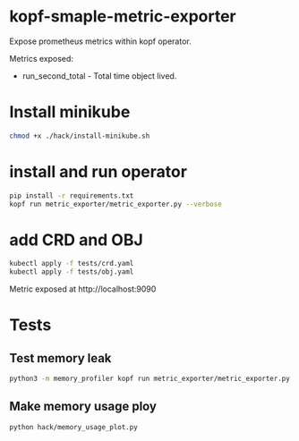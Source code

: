 # kopf-smaple-metric-exporter

Expose prometheus metrics within kopf operator.

Metrics exposed:
 - run_second_total - Total time object lived.

# Install minikube
```bash
chmod +x ./hack/install-minikube.sh
```

# install and run operator
```bash
pip install -r requirements.txt
kopf run metric_exporter/metric_exporter.py --verbose
```

# add CRD and OBJ
```bash
kubectl apply -f tests/crd.yaml
kubectl apply -f tests/obj.yaml
```

Metric exposed at http://localhost:9090

# Tests

## Test memory leak
```bash
python3 -m memory_profiler kopf run metric_exporter/metric_exporter.py  --verbose
```
## Make memory usage ploy
```bash
python hack/memory_usage_plot.py
```
